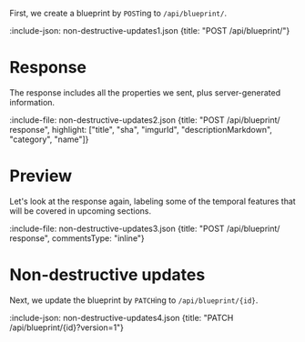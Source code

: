 First, we create a blueprint by `POST`ing to `/api/blueprint/`.

:include-json: non-destructive-updates1.json {title: "POST /api/blueprint/"}

# Response

The response includes all the properties we sent, plus server-generated information.

:include-file: non-destructive-updates2.json {title: "POST /api/blueprint/ response", highlight: ["title", "sha", "imgurId", "descriptionMarkdown", "category", "name"]}

# Preview

Let's look at the response again, labeling some of the temporal features that will be covered in upcoming sections.

:include-file: non-destructive-updates3.json {title: "POST /api/blueprint/ response", commentsType: "inline"}

# Non-destructive updates

Next, we update the blueprint by `PATCH`ing to `/api/blueprint/{id}`.

:include-json: non-destructive-updates4.json {title: "PATCH /api/blueprint/{id}?version=1"}

